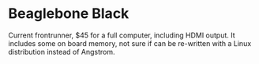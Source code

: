 Beaglebone Black
================
Current frontrunner, $45 for a full computer, including HDMI output. It  includes some on board memory, not sure if can be re-written with a Linux distribution instead of Angstrom.
